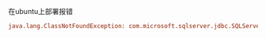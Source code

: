 



在ubuntu上部署报错  

```ini
java.lang.ClassNotFoundException: com.microsoft.sqlserver.jdbc.SQLServerDriver
```

